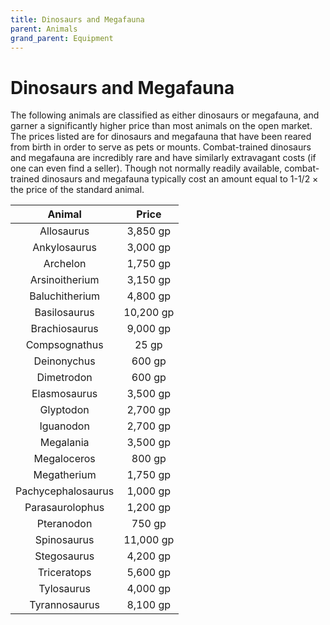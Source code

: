 ```yaml
---
title: Dinosaurs and Megafauna
parent: Animals
grand_parent: Equipment
---
```


# Dinosaurs and Megafauna
The following animals are classified as either dinosaurs or megafauna, and garner a significantly higher price than most animals on the open market. The prices listed are for dinosaurs and megafauna that have been reared from birth in order to serve as pets or mounts. Combat-trained dinosaurs and megafauna are incredibly rare and have similarly extravagant costs (if one can even find a seller). Though not normally readily available, combat-trained dinosaurs and megafauna typically cost an amount equal to 1-1/2 × the price of the standard animal.

| Animal | Price |
|:------:|:-----:|
| Allosaurus | 3,850 gp |
| Ankylosaurus | 3,000 gp |
| Archelon | 1,750 gp |
| Arsinoitherium | 3,150 gp |
| Baluchitherium | 4,800 gp |
| Basilosaurus | 10,200 gp |
| Brachiosaurus | 9,000 gp |
| Compsognathus | 25 gp |
| Deinonychus | 600 gp |
| Dimetrodon | 600 gp |
| Elasmosaurus | 3,500 gp |
| Glyptodon | 2,700 gp |
| Iguanodon | 2,700 gp |
| Megalania | 3,500 gp |
| Megaloceros | 800 gp |
| Megatherium | 1,750 gp |
| Pachycephalosaurus | 1,000 gp |
| Parasaurolophus | 1,200 gp |
| Pteranodon | 750 gp |
| Spinosaurus | 11,000 gp |
| Stegosaurus | 4,200 gp |
| Triceratops | 5,600 gp |
| Tylosaurus | 4,000 gp |
| Tyrannosaurus | 8,100 gp |
